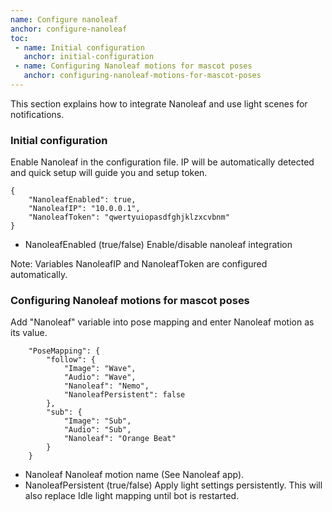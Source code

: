 ```yaml
---
name: Configure nanoleaf
anchor: configure-nanoleaf
toc: 
 - name: Initial configuration
   anchor: initial-configuration
 - name: Configuring Nanoleaf motions for mascot poses
   anchor: configuring-nanoleaf-motions-for-mascot-poses
---
```

This section explains how to integrate Nanoleaf and use light scenes for notifications.

### Initial configuration
Enable Nanoleaf in the configuration file. IP will be automatically detected and quick setup will guide you and setup token.
```
{
    "NanoleafEnabled": true,
    "NanoleafIP": "10.0.0.1",
    "NanoleafToken": "qwertyuiopasdfghjklzxcvbnm"
}
```
* <span class="icon settings">NanoleafEnabled</span> (true/false) Enable/disable nanoleaf integration

<span class="icon idea">Note: Variables <span class="icon settings">NanoleafIP</span> and <span class="icon settings">NanoleafToken</span> are configured automatically.</span>

### Configuring Nanoleaf motions for mascot poses
Add "Nanoleaf" variable into pose mapping and enter Nanoleaf motion as its value.
```
    "PoseMapping": {
        "follow": {
            "Image": "Wave",
            "Audio": "Wave",
            "Nanoleaf": "Nemo",
            "NanoleafPersistent": false
        },
        "sub": {
            "Image": "Sub",
            "Audio": "Sub",
            "Nanoleaf": "Orange Beat"
        }
    }
```

* <span class="icon settings">Nanoleaf</span> Nanoleaf motion name (See Nanoleaf app).
* <span class="icon settings">NanoleafPersistent</span> (true/false) Apply light settings persistently. This will also replace Idle light mapping until bot is restarted.
